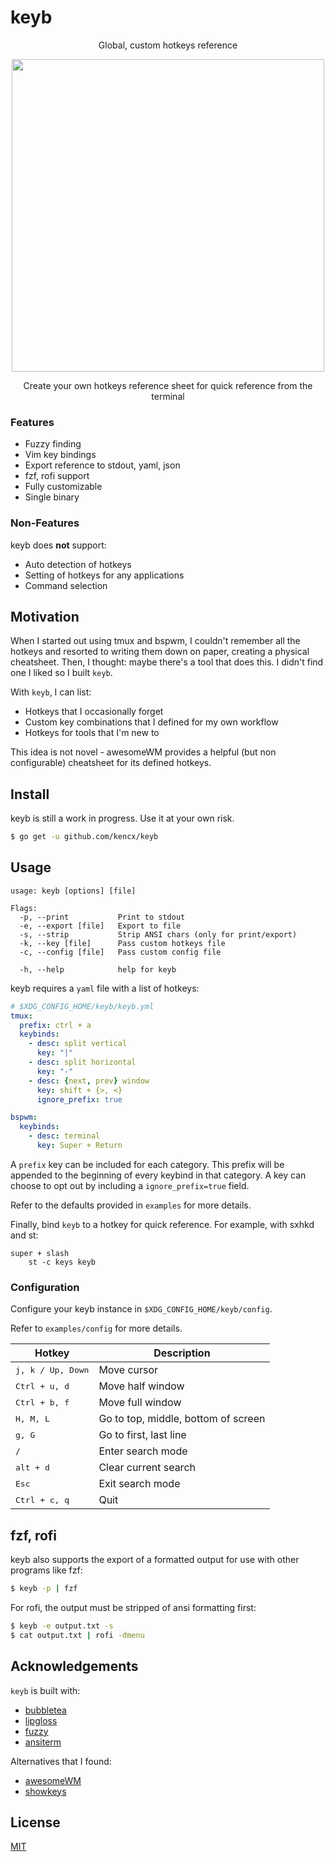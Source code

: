 # keyb

<p align="center">Global, custom hotkeys reference</p>

<p align="center">
	<img width="500" src="https://github.com/kencx/keyb/blob/master/assets/keyb.png?raw=true">
</p>

<p align="center">Create your own hotkeys reference sheet for quick reference from the terminal</p>

### Features
- Fuzzy finding
- Vim key bindings
- Export reference to stdout, yaml, json
- fzf, rofi support
- Fully customizable
- Single binary

### Non-Features
keyb does **not** support:

- Auto detection of hotkeys
- Setting of hotkeys for any applications
- Command selection

## Motivation

When I started out using tmux and bspwm, I couldn't remember all the hotkeys and
resorted to writing them down on paper, creating a physical cheatsheet. Then, I
thought: maybe there's a tool that does this. I didn't find one I liked so I
built `keyb`.

With `keyb`, I can list:

- Hotkeys that I occasionally forget
- Custom key combinations that I defined for my own workflow
- Hotkeys for tools that I'm new to

This idea is not novel - awesomeWM provides a helpful (but non configurable)
cheatsheet for its defined hotkeys.

## Install
keyb is still a work in progress. Use it at your own risk.

```bash
$ go get -u github.com/kencx/keyb
```

## Usage

```text
usage: keyb [options] [file]

Flags:
  -p, --print           Print to stdout
  -e, --export [file]   Export to file
  -s, --strip           Strip ANSI chars (only for print/export)
  -k, --key [file]      Pass custom hotkeys file
  -c, --config [file]   Pass custom config file

  -h, --help            help for keyb
```

keyb requires a `yaml` file with a list of hotkeys:

```yaml
# $XDG_CONFIG_HOME/keyb/keyb.yml
tmux:
  prefix: ctrl + a
  keybinds:
    - desc: split vertical
      key: "|"
    - desc: split horizontal
      key: "-"
    - desc: {next, prev} window
      key: shift + {>, <}
      ignore_prefix: true

bspwm:
  keybinds:
    - desc: terminal
      key: Super + Return
```

A `prefix` key can be included for each category. This prefix will be appended
to the beginning of every keybind in that category. A key can choose to opt out
by including a `ignore_prefix=true` field.

Refer to the defaults provided in `examples` for more details.

Finally, bind `keyb` to a hotkey for quick reference. For
example, with sxhkd and st:

```
super + slash
	st -c keys keyb
```

### Configuration
Configure your keyb instance in `$XDG_CONFIG_HOME/keyb/config`.

Refer to `examples/config` for more details.

| Hotkey                     | Description      |
|--------------------------- | ---------------- |
| <kbd>j, k / Up, Down</kbd> | Move cursor      |
| <kbd>Ctrl + u, d</kbd>     | Move half window |
| <kbd>Ctrl + b, f</kbd>     | Move full window |
| <kbd>H, M, L</kbd>         | Go to top, middle, bottom of screen |
| <kbd>g, G</kbd>            | Go to first, last line |
| <kbd>/</kbd>               | Enter search mode|
| <kbd>alt + d</kbd>         | Clear current search |
| <kbd>Esc</kbd>             | Exit search mode |
| <kbd>Ctrl + c, q</kbd>     | Quit		        |

## fzf, rofi

keyb also supports the export of a formatted output for use with other programs
like fzf:
```bash
$ keyb -p | fzf
```

For rofi, the output must be stripped of ansi formatting first:
```bash
$ keyb -e output.txt -s
$ cat output.txt | rofi -dmenu
```

## Acknowledgements
`keyb` is built with:

- [bubbletea](github.com/charmbracelet/bubbletea)
- [lipgloss](github.com/charmbracelet/lipgloss)
- [fuzzy](github.com/sahilm/fuzzy)
- [ansiterm](github.com/juju/ansiterm)

Alternatives that I found:

- [awesomeWM](https://github.com/awesomeWM/awesome)
- [showkeys](https://github.com/adamharmansky/showkeys)

## License
[MIT](LICENSE)
